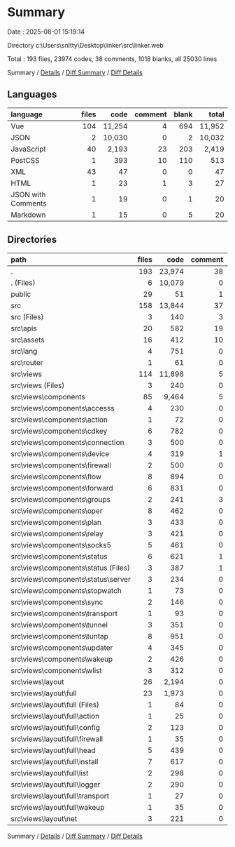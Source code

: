 # Summary

Date : 2025-08-01 15:19:14

Directory c:\\Users\\snltty\\Desktop\\linker\\src\\linker.web

Total : 193 files,  23974 codes, 38 comments, 1018 blanks, all 25030 lines

Summary / [Details](details.md) / [Diff Summary](diff.md) / [Diff Details](diff-details.md)

## Languages
| language | files | code | comment | blank | total |
| :--- | ---: | ---: | ---: | ---: | ---: |
| Vue | 104 | 11,254 | 4 | 694 | 11,952 |
| JSON | 2 | 10,030 | 0 | 2 | 10,032 |
| JavaScript | 40 | 2,193 | 23 | 203 | 2,419 |
| PostCSS | 1 | 393 | 10 | 110 | 513 |
| XML | 43 | 47 | 0 | 0 | 47 |
| HTML | 1 | 23 | 1 | 3 | 27 |
| JSON with Comments | 1 | 19 | 0 | 1 | 20 |
| Markdown | 1 | 15 | 0 | 5 | 20 |

## Directories
| path | files | code | comment | blank | total |
| :--- | ---: | ---: | ---: | ---: | ---: |
| . | 193 | 23,974 | 38 | 1,018 | 25,030 |
| . (Files) | 6 | 10,079 | 0 | 10 | 10,089 |
| public | 29 | 51 | 1 | 3 | 55 |
| src | 158 | 13,844 | 37 | 1,005 | 14,886 |
| src (Files) | 3 | 140 | 3 | 19 | 162 |
| src\\apis | 20 | 582 | 19 | 55 | 656 |
| src\\assets | 16 | 412 | 10 | 110 | 532 |
| src\\lang | 4 | 751 | 0 | 69 | 820 |
| src\\router | 1 | 61 | 0 | 4 | 65 |
| src\\views | 114 | 11,898 | 5 | 748 | 12,651 |
| src\\views (Files) | 3 | 240 | 0 | 22 | 262 |
| src\\views\\components | 85 | 9,464 | 5 | 561 | 10,030 |
| src\\views\\components\\accesss | 4 | 230 | 0 | 16 | 246 |
| src\\views\\components\\action | 1 | 72 | 0 | 1 | 73 |
| src\\views\\components\\cdkey | 6 | 782 | 0 | 29 | 811 |
| src\\views\\components\\connection | 3 | 500 | 0 | 38 | 538 |
| src\\views\\components\\device | 4 | 319 | 1 | 23 | 343 |
| src\\views\\components\\firewall | 2 | 500 | 0 | 26 | 526 |
| src\\views\\components\\flow | 8 | 894 | 0 | 78 | 972 |
| src\\views\\components\\forward | 6 | 831 | 0 | 36 | 867 |
| src\\views\\components\\groups | 2 | 241 | 3 | 8 | 252 |
| src\\views\\components\\oper | 8 | 462 | 0 | 41 | 503 |
| src\\views\\components\\plan | 3 | 433 | 0 | 21 | 454 |
| src\\views\\components\\relay | 3 | 421 | 0 | 14 | 435 |
| src\\views\\components\\socks5 | 5 | 461 | 0 | 27 | 488 |
| src\\views\\components\\status | 6 | 621 | 1 | 42 | 664 |
| src\\views\\components\\status (Files) | 3 | 387 | 1 | 24 | 412 |
| src\\views\\components\\status\\server | 3 | 234 | 0 | 18 | 252 |
| src\\views\\components\\stopwatch | 1 | 73 | 0 | 6 | 79 |
| src\\views\\components\\sync | 2 | 146 | 0 | 7 | 153 |
| src\\views\\components\\transport | 1 | 93 | 0 | 3 | 96 |
| src\\views\\components\\tunnel | 3 | 351 | 0 | 24 | 375 |
| src\\views\\components\\tuntap | 8 | 951 | 0 | 59 | 1,010 |
| src\\views\\components\\updater | 4 | 345 | 0 | 26 | 371 |
| src\\views\\components\\wakeup | 2 | 426 | 0 | 15 | 441 |
| src\\views\\components\\wlist | 3 | 312 | 0 | 21 | 333 |
| src\\views\\layout | 26 | 2,194 | 0 | 165 | 2,359 |
| src\\views\\layout\\full | 23 | 1,973 | 0 | 143 | 2,116 |
| src\\views\\layout\\full (Files) | 1 | 84 | 0 | 4 | 88 |
| src\\views\\layout\\full\\action | 1 | 25 | 0 | 0 | 25 |
| src\\views\\layout\\full\\config | 2 | 123 | 0 | 4 | 127 |
| src\\views\\layout\\full\\firewall | 1 | 35 | 0 | 3 | 38 |
| src\\views\\layout\\full\\head | 5 | 439 | 0 | 38 | 477 |
| src\\views\\layout\\full\\install | 7 | 617 | 0 | 34 | 651 |
| src\\views\\layout\\full\\list | 2 | 298 | 0 | 36 | 334 |
| src\\views\\layout\\full\\logger | 2 | 290 | 0 | 22 | 312 |
| src\\views\\layout\\full\\transport | 1 | 27 | 0 | 0 | 27 |
| src\\views\\layout\\full\\wakeup | 1 | 35 | 0 | 2 | 37 |
| src\\views\\layout\\net | 3 | 221 | 0 | 22 | 243 |

Summary / [Details](details.md) / [Diff Summary](diff.md) / [Diff Details](diff-details.md)